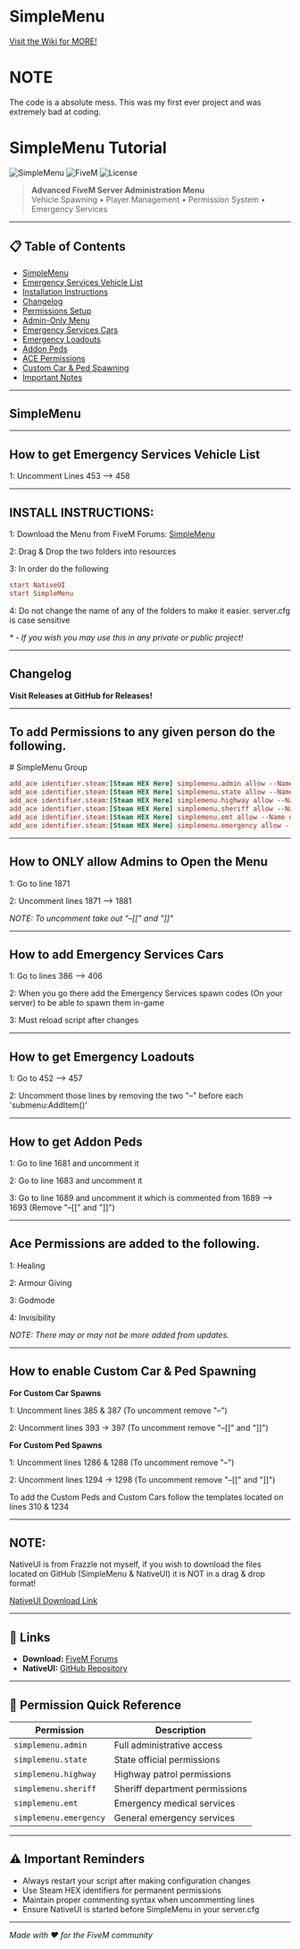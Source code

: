 # SimpleMenu

[Visit the Wiki for MORE!](https://github.com/Thymester/SimpleMenu/wiki)

# NOTE

The code is a absolute mess. This was my first ever project and was extremely bad at coding.

# SimpleMenu Tutorial

![SimpleMenu](https://img.shields.io/badge/SimpleMenu-v2.0-brightgreen)
![FiveM](https://img.shields.io/badge/FiveM-Compatible-blue)
![License](https://img.shields.io/badge/License-Free-green)

> **Advanced FiveM Server Administration Menu**  
> Vehicle Spawning • Player Management • Permission System • Emergency Services

---

## 📋 Table of Contents

- [SimpleMenu](#simplemenu)
- [Emergency Services Vehicle List](#how-to-get-emergency-services-vehicle-list)
- [Installation Instructions](#install-instructions)
- [Changelog](#changelog)
- [Permissions Setup](#to-add-permissions-to-any-given-person-do-the-following)
- [Admin-Only Menu](#how-to-only-allow-admins-to-open-the-menu)
- [Emergency Services Cars](#how-to-add-emergency-services-cars)
- [Emergency Loadouts](#how-to-get-emergency-loadouts)
- [Addon Peds](#how-to-get-addon-peds)
- [ACE Permissions](#ace-permissions-are-added-to-the-following)
- [Custom Car & Ped Spawning](#how-to-enable-custom-car--ped-spawning)
- [Important Notes](#note)

---

## SimpleMenu

---

## How to get Emergency Services Vehicle List

1: Uncomment Lines 453 --> 458

---

## INSTALL INSTRUCTIONS:

1: Download the Menu from FiveM Forums: [SimpleMenu](https://forum.fivem.net/t/simplemenu-now-with-ace-permissions-now-fully-released-lua/324733)

2: Drag & Drop the two folders into resources

3: In order do the following

```cfg
start NativeUI
start SimpleMenu
```

4: Do not change the name of any of the folders to make it easier. server.cfg is case sensitive

*\* - If you wish you may use this in any private or public project!*

---

## Changelog

**Visit Releases at GitHub for Releases!**

---

## To add Permissions to any given person do the following.

\# SimpleMenu Group

```cfg
add_ace identifier.steam:[Steam HEX Here] simplemenu.admin allow --Name of Person Here
add_ace identifier.steam:[Steam HEX Here] simplemenu.state allow --Name of Person Here
add_ace identifier.steam:[Steam HEX Here] simplemenu.highway allow --Name of Person Here
add_ace identifier.steam:[Steam HEX Here] simplemenu.sheriff allow --Name of Person Here
add_ace identifier.steam:[Steam HEX Here] simplemenu.emt allow --Name of Person Here
add_ace identifier.steam:[Steam HEX Here] simplemenu.emergency allow --Name of Person Here
```

---

## How to ONLY allow Admins to Open the Menu

1: Go to line 1871

2: Uncomment lines 1871 –> 1881

*NOTE: To uncomment take out "–[[" and "]]"*

---

## How to add Emergency Services Cars

1: Go to lines 386 –> 406

2: When you go there add the Emergency Services spawn codes (On your server) to be able to spawn them in-game

3: Must reload script after changes

---

## How to get Emergency Loadouts

1: Go to 452 –> 457

2: Uncomment those lines by removing the two "–" before each 'submenu:AddItem()'

---

## How to get Addon Peds

1: Go to line 1681 and uncomment it

2: Go to line 1683 and uncomment it

3: Go to line 1689 and uncomment it which is commented from 1689 –> 1693 (Remove "–[[" and "]]")

---

## Ace Permissions are added to the following.

1: Healing

2: Armour Giving

3: Godmode

4: Invisibility

*NOTE: There may or may not be more added from updates.*

---

## How to enable Custom Car & Ped Spawning

**For Custom Car Spawns**

1: Uncomment lines 385 & 387 (To uncomment remove "–")

2: Uncomment lines 393 -> 397 (To uncomment remove "–[[" and "]]")

**For Custom Ped Spawns**

1: Uncomment lines 1286 & 1288 (To uncomment remove "–")

2: Uncomment lines 1294 -> 1298 (To uncomment remove "–[[" and "]]")

To add the Custom Peds and Custom Cars follow the templates located on lines 310 & 1234

---

## NOTE:

NativeUI is from Frazzle not myself, if you wish to download the files located on GitHub (SimpleMenu & NativeUI) it is NOT in a drag & drop format!

[NativeUI Download Link](https://github.com/FrazzIe/NativeUILua)

---

## 🔗 Links

- **Download:** [FiveM Forums](https://forum.fivem.net/t/simplemenu-now-with-ace-permissions-now-fully-released-lua/324733)
- **NativeUI:** [GitHub Repository](https://github.com/FrazzIe/NativeUILua)

---

## 📝 Permission Quick Reference

| Permission | Description |
|------------|-------------|
| `simplemenu.admin` | Full administrative access |
| `simplemenu.state` | State official permissions |
| `simplemenu.highway` | Highway patrol permissions |
| `simplemenu.sheriff` | Sheriff department permissions |
| `simplemenu.emt` | Emergency medical services |
| `simplemenu.emergency` | General emergency services |

---

## ⚠️ Important Reminders

- Always restart your script after making configuration changes
- Use Steam HEX identifiers for permanent permissions
- Maintain proper commenting syntax when uncommenting lines
- Ensure NativeUI is started before SimpleMenu in your server.cfg

---

*Made with ❤️ for the FiveM community*
